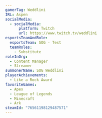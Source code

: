 ```yaml
---
gamerTag: Weddlini
IRL: Aspen
socialMedia:
  - socialMedia:
      platform: Twitch
      url: https://www.twitch.tv/weddlini
esportsTeamAndRole:
  esportsTeam: SOG - Test
  teamRoles:
    - Substitute
roleInOrg:
  - Content Manager
  - Streamer
summonerName: SOG Weddlini
playerAchievements:
  - Like a Rock Award
favoriteGames:
  - Apex
  - League of Legends
  - Minecraft
  - Ark
steamId: "76561198129487571"
---
```

